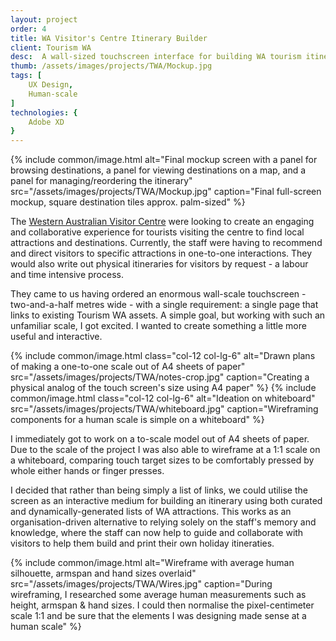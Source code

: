 ```yaml
---
layout: project
order: 4
title: WA Visitor's Centre Itinerary Builder
client: Tourism WA
desc:  A wall-sized touchscreen interface for building WA tourism itineraries in an easy and engaging way.
thumb: /assets/images/projects/TWA/Mockup.jpg
tags: [
    UX Design,
    Human-scale
]
technologies: {
    Adobe XD
}
---
```

{% include common/image.html alt="Final mockup screen with a panel for browsing destinations, a panel for viewing destinations on a map, and a panel for managing/reordering the itinerary" src="/assets/images/projects/TWA/Mockup.jpg" caption="Final full-screen mockup, square destination tiles approx. palm-sized" %}

The <a href="https://www.wavisitorcentre.com.au/" title="Visit Western Australian Visitor Centre Website">Western Australian Visitor Centre</a> were looking to create an engaging and collaborative experience for tourists visiting the centre to find local attractions and destinations. Currently, the staff were having to recommend and direct visitors to specific attractions in one-to-one interactions. They would also write out physical itineraries for visitors by request - a labour and time intensive process.

They came to us having ordered an enormous wall-scale touchscreen - two-and-a-half metres wide - with a single requirement: a single page that links to existing Tourism WA assets. A simple goal, but working with such an unfamiliar scale, I got excited. I wanted to create something a little more useful and interactive.

<div class="row">
{% include common/image.html class="col-12 col-lg-6" alt="Drawn plans of making a one-to-one scale out of A4 sheets of paper" src="/assets/images/projects/TWA/notes-crop.jpg" caption="Creating a physical analog of the touch screen's size using A4 paper" %}
{% include common/image.html class="col-12 col-lg-6" alt="Ideation on whiteboard" src="/assets/images/projects/TWA/whiteboard.jpg" caption="Wireframing components for a human scale is simple on a whiteboard" %}
</div>

I immediately got to work on a to-scale model out of A4 sheets of paper. Due to the scale of the project I was also able to wireframe at a 1:1 scale on a whiteboard, comparing touch target sizes to be comfortably pressed by whole either hands or finger presses.

I decided that rather than being simply a list of links, we could utilise the screen as an interactive medium for building an itinerary using both curated and dynamically-generated lists of WA attractions. This works as an organisation-driven alternative to relying solely on the staff's memory and knowledge, where the staff can now help to guide and collaborate with visitors to help them build and print their own holiday itineraties.

{% include common/image.html alt="Wireframe with average human silhouette, armspan and hand sizes overlaid" src="/assets/images/projects/TWA/Wires.jpg" caption="During wireframing, I researched some average human measurements such as height, armspan & hand sizes. I could then normalise the pixel-centimeter scale 1:1 and be sure that the elements I was designing made sense at a human scale" %}